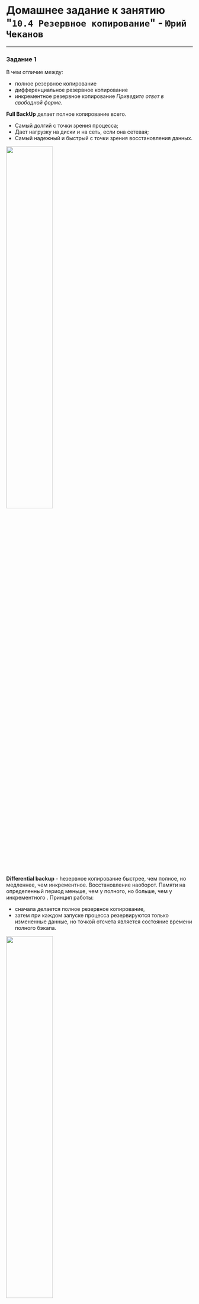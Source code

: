 # Домашнее задание к занятию "`10.4 Резервное копирование`" - `Юрий Чеканов`

---

### Задание 1
В чем отличие между:
* полное резервное копирование
* дифференциальное резервное копирование
* инкрементное резервное копирование
*Приведите ответ в свободной форме.*

**Full BackUp** делает полное копирование всего.
* Самый долгий с точки зрения процесса;
* Дает нагрузку на диски и на сеть, если она сетевая;
* Самый надежный и быстрый с точки зрения восстановления данных.

<img src = "pics/1004/FullBackup.png" width = 50%>


**Differential backup** - hезервное копирование быстрее, чем полное, но медленнее, чем инкрементное. Восстановление наоборот.
Памяти на определенный период меньше, чем у полного, но больше, чем у инкрементного .
Принцип работы:
* сначала делается полное резервное копирование,
* затем при каждом запуске процесса резервируются только измененные данные, но точкой отсчета является состояние времени полного бэкапа.

<img src = "pics/1004/Differential.png" width = 50%>


**Incremental backup** - работает как дифференцированное копирование, но в отличии от него бэкапятся данные, которые были изменены из последнего слепка, то есть отправная точка каждого нового бэкапа это бэкап n-1.

<img src = "pics/1004/Incremental.png" width = 50%>

---

### Задание 2
Установите программное обеспечении Bacula, настройте bacula-dir, bacula-sd, bacula-fd. Протестируйте работу сервисов (трех сервисов).
*Пришлите скриншот рабочей конфигурации.*

`bacula-sd.conf`
```ini
Storage {                             # definition of myself
  Name = debian-sd
  SDPort = 9103                  # Director's port
  WorkingDirectory = "/var/lib/bacula"
  Pid Directory = "/run/bacula"
  Plugin Directory = "/usr/lib/bacula"
  Maximum Concurrent Jobs = 20
  SDAddress = 127.0.0.1
}

Director {
  Name = debian-dir
  Password = "_QSKLCwq58Mwr7ZGo7JSvdlENy1Ye4jXF"
}

Director {
  Name = debian-mon
  Password = "45Ov0tuCabcj6ASGy19f-ZpYPz0fTotmI"
  Monitor = yes
}

Autochanger {
  Name = FileChgr1
  Device = FileChgr1-Dev1, FileChgr1-Dev2
  Changer Command = ""
  Changer Device = /dev/null
}

Device {
  Name = FileChgr1-Dev1
  Media Type = File1
  Archive Device = /backup/files1
  LabelMedia = yes;                   # lets Bacula label unlabeled media
  Random Access = Yes;
  AutomaticMount = yes;               # when device opened, read it
  RemovableMedia = no;
  AlwaysOpen = no;
  Maximum Concurrent Jobs = 1
}

Device {
  Name = FileChgr1-Dev2
  Media Type = File1
  Archive Device = /backup/files2
  LabelMedia = yes
  Random Access = Yes
  AutomaticMount = yes
  RemovableMedia = no
  AlwaysOpen = no
  Maximum Concurrent Jobs = 1
}

Messages {
  Name = Standard
  director = debian-dir = all
}
```
`bacula-fd.conf`
```ini
Director {
  Name = debian-dir
  Password = "iiJZuW7M8NVv9L91a8KVIytc1cMOesUSh"
}

Director {
  Name = debian-mon
  Password = "WkKWk4l_XHQg8vbGaEeEj9vBBvdzOEHIx"
  Monitor = yes
}

FileDaemon {                          # this is me
  Name = debian-fd
  FDport = 9102                  # where we listen for the director
  WorkingDirectory = /var/lib/bacula
  Pid Directory = /run/bacula
  Maximum Concurrent Jobs = 20
  Plugin Directory = /usr/lib/bacula
  FDAddress = 127.0.0.1
}

Messages {
  Name = Standard
  director = debian-dir = all, !skipped, !restored
}
```
`bacula-dir.conf`
```ini
Director {                            # define myself
  Name = debian-dir
  DIRport = 9101                # where we listen for UA connections
  QueryFile = "/etc/bacula/scripts/query.sql"
  WorkingDirectory = "/var/lib/bacula"
  PidDirectory = "/run/bacula"
  Maximum Concurrent Jobs = 20
  Password = "999"         # Console password
  Messages = Standard
  DirAddress = 127.0.0.1
}

JobDefs {
  Name = "DefaultJob"
  Type = Backup
  Level = Incremental
  Client = debian-fd
  FileSet = "BackUpFileSet"
  Schedule = "WeeklyCycle"
  Storage = debian-sd
  Messages = Standard
  Pool = LocalPool
  SpoolAttributes = yes
  Priority = 10
  Write Bootstrap = "/var/lib/bacula/%c.bsr"
}

Storage {
  Name = debian-sd
  Address = 127.0.0.1
  SDPort = 9103
  Password = "_QSKLCwq58Mwr7ZGo7JSvdlENy1Ye4jXF"
  Device = FileChgr1
  Media Type = File1
  Maximum Concurrent Jobs = 1
}

FileSet {
  Name = "BackUpFileSet"
  Include {
    Options {
      signature = MD5
      Compression = GZIP
    }
    File = /etc
  }
#  Exclude {
#    File = /var/lib/bacula
#    File = /nonexistant/path/to/file/archive/dir
#    File = /proc
#    File = /tmp
#    File = /sys
#    File = /.journal
#    File = /.fsck
#  }
}

FileSet {
  Name = "Catalog"
  Include {
    Options {
    signature = MD5
    }
  File = /var/lib/bacula/bacula.sql
  }
}

Client {
  Name = debian-fd
  Address = localhost
  FDPort = 9102
  Catalog = MyCatalog
  Password = "iiJZuW7M8NVv9L91a8KVIytc1cMOesUSh"          # password for FileDaemon
  File Retention = 60 days            # 60 days
  Job Retention = 6 months            # six months
  AutoPrune = yes                     # Prune expired Jobs/Files
}

Schedule {
  Name = "WeeklyCycle"
  Run = Full 1st sun at 23:05
  Run = Differential 2nd-5th sun at 23:05
  Run = Incremental mon-sat at 23:05
}

Schedule {
  Name = "WeeklyCycleAfterBackup"
  Run = Full sun-sat at 23:10
}

Catalog {
  Name = MyCatalog
  dbname = "bacula"; DB Address = "localhost"; dbuser = "bacula"; dbpassword = "root"
}

Messages {
  Name = Standard
  director = debian-dir = all, !skipped, !restored
}

Pool {
  Name = LocalPool
  Pool Type = Backup
  Recycle = yes                       # Bacula can automatically recycle Volumes
  AutoPrune = yes                     # Prune expired volumes
  Volume Retention = 365 days         # one year
  Maximum Volume Bytes = 5G          # Limit Volume size to something reasonable
  Maximum Volumes = 100               # Limit number of Volumes in Pool
  Label Format = "Local-"
}

Job {
  Name = "LocalBackup"
  JobDefs = "DefaultJob"
  Enabled = yes
  FileSet = "BackUpFileSet"
  Schedule = "WeeklyCycle"
  Storage = debian-sd
  Pool = "LocalPool"
}

Job {
  Name = "BackupCatalog"
  JobDefs = "DefaultJob"
  Level = Full
  FileSet = "Catalog"
  Schedule = "WeeklyCycleAfterBackup"
  # This creates an ASCII copy of the catalog
  # Arguments to make_catalog_backup.pl are:
  #  make_catalog_backup.pl <catalog-name>
#  RunBeforeJob = "/etc/bacula/scripts/make_catalog_backup.pl MyCatalog"
  # This deletes the copy of the catalog
#  RunAfterJob  = "/etc/bacula/scripts/delete_catalog_backup"
  Write Bootstrap = "/var/lib/bacula/%n.bsr"
  Priority = 11                   # run after main backup
}

Console {
  Name = debian-mon
  Password = "zbA30RkblgoW0FLxVL9odnBWAESbAUobR"
  CommandACL = status, .status
}
```
`bconsole.conf`
```ini
Director {
  Name = debian-dir
  DIRport = 9101
  address = localhost
  Password = "999"
}
```
<img src = "pics/1004/service_status.png" width = 80%>
<img src = "pics/1004/directorstatus.png" width = 70%>
<img src = "pics/1004/device.png" width = 70%>
<img src = "pics/1004/client.png" width = 70%>
<img src = "pics/1004/services.png" width = 70%>

---

### Задание 3
Установите программное обеспечении rsync. Настройте синхронизацию на двух нодах. Протестируйте работу сервиса.

*Пришлите скриншот рабочей конфигурации.*

`rsyncd.conf` 
```ini
pid file = /var/run/rsyncd.pid
log file = /var/log/rsyncd.log
transfer logging = true
munge symlinks = yes

[data]
path = /etc
uid = root
read only = yes
list = yes
comment = Data backup Dir
auth users = backup
secrets file = /etc/rsyncd.scrt
```

`backup-node1.sh`
```bash
#!/bin/bash
date
# Папка, куда будем складывать архивы — ее либо сразу создать либо не создавать а положить в уже существующие
syst_dir=/backup/
# Имя сервера, который архивируем
srv_name=debian
# Адрес сервера, который архивируем
srv_ip=192.168.64.2
srv_user=backup
# Ресурс на сервере для бэкапа
srv_dir=data
echo "Start backup ${srv_name}"
# Создаем папку для инкрементных бэкапов
mkdir -p ${syst_dir}${srv_name}/increment/
/usr/bin/rsync -avz --progress --delete --password-file=/etc/rsyncd.scrt ${srv_user}@${srv_ip}::${srv_dir} ${syst_dir}${srv_name}/current/ --backup --backup-dir=${syst_dir}${srv_name}/increment/`date +%Y-%m-%d`/

# Чистим папки с инкрементными архивами старше 30-ти дней
/usr/bin/find ${syst_dir}${srv_name}/increment/ -maxdepth 1 -type d -mtime +30 -exec rm -rf {} \;

date
echo "Finish backup ${srv_name}"
```
Результат работы скрипта при инкрементном резерваровании:

<img src = "pics/1004/rsyncIncr.png" width = 70%>

Полное и инкрементное резервирование работает: 

<img src = "pics/1004/rsync.png" width = 50%>

---

### Задание 4*
Настройте резервное копирование двумя (или более) методами, используя одну из рассмотренных команд для папки /etc. Проверьте резервное копирование.
`Пришлите скриншот рабочей конфигурации результат выполнения.`

Config files were shown in second solution.
Baculas list of Jobs: 

<img src = "pics/1004/bacula_jobs.png" width = 70%>
